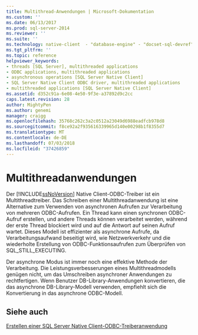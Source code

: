 ```yaml
---
title: Multithread-Anwendungen | Microsoft-Dokumentation
ms.custom: ''
ms.date: 06/13/2017
ms.prod: sql-server-2014
ms.reviewer: ''
ms.suite: ''
ms.technology: native-client  - "database-engine" - "docset-sql-devref"
ms.tgt_pltfrm: ''
ms.topic: reference
helpviewer_keywords:
- threads [SQL Server], multithreaded applications
- ODBC applications, multithreaded applications
- asynchronous operations [SQL Server Native Client]
- SQL Server Native Client ODBC driver, multithreaded applications
- multithreaded applications [SQL Server Native Client]
ms.assetid: d352c91a-6e08-4e50-9f3e-a37892d9c2cc
caps.latest.revision: 28
author: MightyPen
ms.author: genemi
manager: craigg
ms.openlocfilehash: 35768c262c3a2c0512a23049d6988eadfcb978d8
ms.sourcegitcommit: f8ce92a2f935616339965d140e00298b1f8355d7
ms.translationtype: MT
ms.contentlocale: de-DE
ms.lasthandoff: 07/03/2018
ms.locfileid: "37426859"
---
```

# <a name="multithreaded-applications"></a>Multithreadanwendungen
  Der [!INCLUDE[ssNoVersion](../../../includes/ssnoversion-md.md)] Native Client-ODBC-Treiber ist ein Multithreadtreiber. Das Schreiben einer Multithreadanwendung ist eine Alternative zum Verwenden von asynchronen Aufrufen zur Verarbeitung von mehreren ODBC-Aufrufen. Ein Thread kann einen synchronen ODBC-Aufruf erstellen, und andere Threads können verarbeitet werden, während der erste Thread blockiert wird und auf die Antwort auf seinen Aufruf wartet. Dieses Modell ist effizienter als asynchrone Aufrufe, da Verarbeitungsaufwand beseitigt wird, wie Netzwerkverkehr und die wiederholte Erstellung von ODBC-Funktionsaufrufen zum Überprüfen von SQL_STILL_EXECUTING.  
  
 Der asynchrone Modus ist immer noch eine effektive Methode der Verarbeitung. Die Leistungsverbesserungen eines Multithreadmodells genügen nicht, um das Umschreiben asynchroner Anwendungen zu rechtfertigen. Wenn Benutzer DB-Library-Anwendungen konvertieren, die das asynchrone DB-Library-Modell verwenden, empfiehlt sich die Konvertierung in das asynchrone ODBC-Modell.  
  
## <a name="see-also"></a>Siehe auch  
 [Erstellen einer SQL Server Native Client-ODBC-Treiberanwendung](creating-a-driver-application.md)  
  
  
